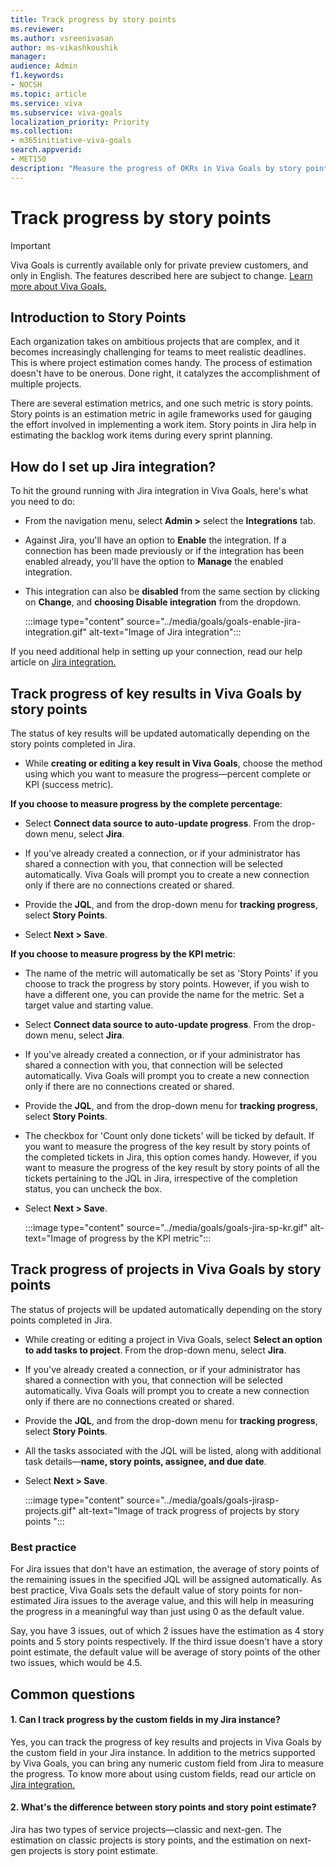 ```yaml
---
title: Track progress by story points
ms.reviewer: 
ms.author: vsreenivasan
author: ms-vikashkoushik
manager: 
audience: Admin
f1.keywords:
- NOCSH
ms.topic: article
ms.service: viva
ms.subservice: viva-goals
localization_priority: Priority
ms.collection:  
- m365initiative-viva-goals  
search.appverid:
- MET150
description: "Measure the progress of OKRs in Viva Goals by story points in Jira."
---
```


# Track progress by story points

> [!IMPORTANT]
> Viva Goals is currently available only for private preview customers, and only in English. The features described here are subject to change. [Learn more about Viva Goals.](https://go.microsoft.com/fwlink/?linkid=2189933)

## Introduction to Story Points 

Each organization takes on ambitious projects that are complex, and it becomes increasingly challenging for teams to meet realistic deadlines. This is where project estimation comes handy. The process of estimation doesn't have to be onerous. Done right, it catalyzes the accomplishment of multiple projects. 

There are several estimation metrics, and one such metric is story points. Story points is an estimation metric in agile frameworks used for gauging the effort involved in implementing a work item. Story points in Jira help in estimating the backlog work items during every sprint planning. 

## How do I set up Jira integration? 

To hit the ground running with Jira integration in Viva Goals, here's what you need to do: 

- From the navigation menu, select **Admin >** select the **Integrations** tab.

- Against Jira, you'll have an option to **Enable** the integration. If a connection has been made previously or if the integration has been enabled already, you'll have the option to **Manage** the enabled integration.

- This integration can also be **disabled** from the same section by clicking on **Change**, and **choosing Disable integration** from the dropdown.

    :::image type="content" source="../media/goals/goals-enable-jira-integration.gif" alt-text="Image of Jira integration":::

If you need additional help in setting up your connection, read our help article on [Jira integration.](https://help.ally.io/en/articles/2285939-jira-integration)

## Track progress of key results in Viva Goals by story points 

The status of key results will be updated automatically depending on the story points completed in Jira. 

- While **creating or editing a key result in Viva Goals**, choose the method using which you want to measure the progress—percent complete or KPI (success metric). 

**If you choose to measure progress by the complete percentage**:

- Select **Connect data source to auto-update progress**. From the drop-down menu, select **Jira**. 

- If you've already created a connection, or if your administrator has shared a connection with you, that connection will be selected automatically. Viva Goals will prompt you to create a new connection only if there are no connections created or shared.

- Provide the **JQL**, and from the drop-down menu for **tracking progress**, select **Story Points**. 

- Select **Next > Save**. 

**If you choose to measure progress by the KPI metric**:

- The name of the metric will automatically be set as 'Story Points' if you choose to track the progress by story points. However, if you wish to have a different one, you can provide the name for the metric. Set a target value and starting value.  

- Select **Connect data source to auto-update progress**. From the drop-down menu, select **Jira**. 

- If you've already created a connection, or if your administrator has shared a connection with you, that connection will be selected automatically. Viva Goals will prompt you to create a new connection only if there are no connections created or shared.

- Provide the **JQL**, and from the drop-down menu for **tracking progress**, select **Story Points**. 

- The checkbox for 'Count only done tickets' will be ticked by default. If you want to measure the progress of the key result by story points of the completed tickets in Jira, this option comes handy. However, if you want to measure the progress of the key result by story points of all the tickets pertaining to the JQL in Jira, irrespective of the completion status, you can uncheck the box. 

- Select **Next > Save**. 

    :::image type="content" source="../media/goals/goals-jira-sp-kr.gif" alt-text="Image of progress by the KPI metric":::

## Track progress of projects in Viva Goals by story points 

The status of projects will be updated automatically depending on the story points completed in Jira. 

- While creating or editing a project in Viva Goals, select **Select an option to add tasks to project**. From the drop-down menu, select **Jira**.

- If you've already created a connection, or if your administrator has shared a connection with you, that connection will be selected automatically. Viva Goals will prompt you to create a new connection only if there are no connections created or shared.

- Provide the **JQL**, and from the drop-down menu for **tracking progress**, select **Story Points**.

- All the tasks associated with the JQL will be listed, along with additional task details—**name, story points, assignee, and due date**. 

- Select **Next > Save**.

    :::image type="content" source="../media/goals/goals-jirasp-projects.gif" alt-text="Image of track progress of projects by story points ":::

### Best practice

For Jira issues that don't have an estimation, the average of story points of the remaining issues in the specified JQL will be assigned automatically. As best practice, Viva Goals sets the default value of story points for non-estimated Jira issues to the average value, and this will help in measuring the progress in a meaningful way than just using 0 as the default value. 

Say, you have 3 issues, out of which 2 issues have the estimation as 4 story points and 5 story points respectively. If the third issue doesn't have a story point estimate, the default value will be average of story points of the other two issues, which would be 4.5.

## Common questions 

#### 1. Can I track progress by the custom fields in my Jira instance? 

Yes, you can track the progress of key results and projects in Viva Goals by the custom field in your Jira instance. In addition to the metrics supported by Viva Goals, you can bring any numeric custom field from Jira to measure the progress. To know more about using custom fields, read our article on [Jira integration.](https://help.ally.io/en/articles/2285939-jira-integration) 

#### 2. What's the difference between story points and story point estimate? 

Jira has two types of service projects—classic and next-gen. The estimation on classic projects is story points, and the estimation on next-gen projects is story point estimate. 
